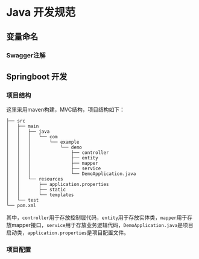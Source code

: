 # Java 开发规范


## 变量命名

### Swagger注解


## Springboot 开发

### 项目结构

这里采用maven构建，MVC结构，项目结构如下：
```
├── src
│   ├── main
│   │   ├── java
│   │   │   └── com
│   │   │       └── example
│   │   │           └── demo
│   │   │               ├── controller
│   │   │               ├── entity
│   │   │               ├── mapper
│   │   │               ├── service
│   │   │               └── DemoApplication.java
│   │   └── resources
│   │       ├── application.properties
│   │       ├── static
│   │       └── templates
│   └── test
└── pom.xml
```
其中，`controller`用于存放控制层代码，`entity`用于存放实体类，`mapper`用于存放mapper接口，`service`用于存放业务逻辑代码，`DemoApplication.java`是项目启动类，`application.properties`是项目配置文件。

### 项目配置
